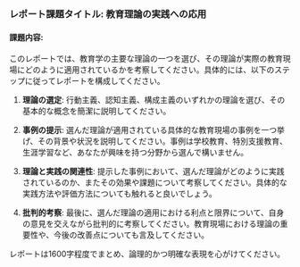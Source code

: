 ### レポート課題タイトル: 教育理論の実践への応用

#### 課題内容:
このレポートでは、教育学の主要な理論の一つを選び、その理論が実際の教育現場にどのように適用されているかを考察してください。具体的には、以下のステップに従ってレポートを構成してください。

1. **理論の選定**: 行動主義、認知主義、構成主義のいずれかの理論を選び、その基本的な概念を簡潔に説明してください。

2. **事例の提示**: 選んだ理論が適用されている具体的な教育現場の事例を一つ挙げ、その背景や状況を説明してください。事例は学校教育、特別支援教育、生涯学習など、あなたが興味を持つ分野から選んで構いません。

3. **理論と実践の関連性**: 提示した事例において、選んだ理論がどのように実践されているのか、またその効果や課題について考察してください。具体的な実践方法や評価方法についても触れると良いでしょう。

4. **批判的考察**: 最後に、選んだ理論の適用における利点と限界について、自身の意見を交えながら批判的に考察してください。教育現場における理論の重要性や、今後の改善点についても言及してください。

レポートは1600字程度でまとめ、論理的かつ明確な表現を心がけてください。